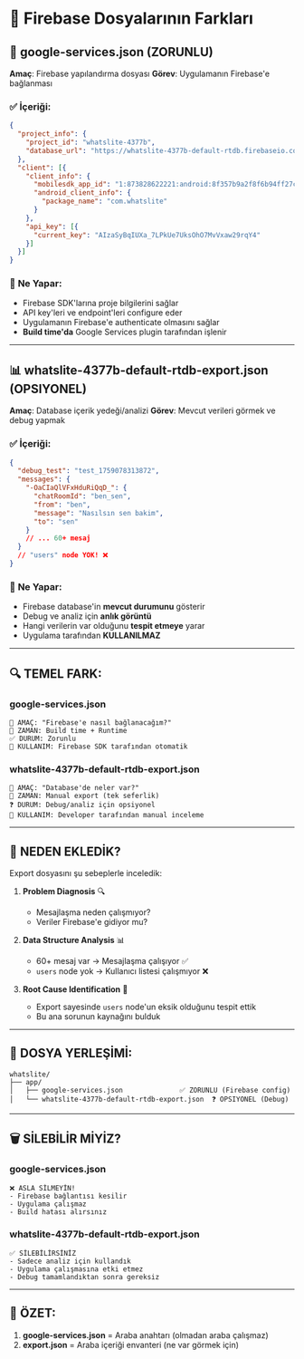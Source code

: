 # 📁 Firebase Dosyalarının Farkları

## 🔧 **google-services.json** (ZORUNLU)
**Amaç**: Firebase yapılandırma dosyası
**Görev**: Uygulamanın Firebase'e bağlanması

### ✅ **İçeriği:**
```json
{
  "project_info": {
    "project_id": "whatslite-4377b",
    "database_url": "https://whatslite-4377b-default-rtdb.firebaseio.com"
  },
  "client": [{
    "client_info": {
      "mobilesdk_app_id": "1:873828622221:android:8f357b9a2f8f6b94ff27c4",
      "android_client_info": {
        "package_name": "com.whatslite"
      }
    },
    "api_key": [{
      "current_key": "AIzaSyBqIUXa_7LPkUe7UksOhO7MvVxaw29rqY4"
    }]
  }]
}
```

### 🎯 **Ne Yapar:**
- Firebase SDK'larına proje bilgilerini sağlar
- API key'leri ve endpoint'leri configure eder
- Uygulamanın Firebase'e authenticate olmasını sağlar
- **Build time'da** Google Services plugin tarafından işlenir

---

## 📊 **whatslite-4377b-default-rtdb-export.json** (OPSIYONEL)
**Amaç**: Database içerik yedeği/analizi
**Görev**: Mevcut verileri görmek ve debug yapmak

### ✅ **İçeriği:**
```json
{
  "debug_test": "test_1759078313872",
  "messages": {
    "-OaCIaQlVFxHduRiQqD_": {
      "chatRoomId": "ben_sen",
      "from": "ben",
      "message": "Nasılsın sen bakim",
      "to": "sen"
    }
    // ... 60+ mesaj
  }
  // "users" node YOK! ❌
}
```

### 🎯 **Ne Yapar:**
- Firebase database'in **mevcut durumunu** gösterir
- Debug ve analiz için **anlık görüntü**
- Hangi verilerin var olduğunu **tespit etmeye** yarar
- Uygulama tarafından **KULLANILMAZ**

---

## 🔍 **TEMEL FARK:**

### **google-services.json**
```
🎯 AMAÇ: "Firebase'e nasıl bağlanacağım?"
📍 ZAMAN: Build time + Runtime
✅ DURUM: Zorunlu
🔧 KULLANIM: Firebase SDK tarafından otomatik
```

### **whatslite-4377b-default-rtdb-export.json**
```
🎯 AMAÇ: "Database'de neler var?"
📍 ZAMAN: Manual export (tek seferlik)
❓ DURUM: Debug/analiz için opsiyonel
🔧 KULLANIM: Developer tarafından manual inceleme
```

---

## 🚨 **NEDEN EKLEDİK?**

Export dosyasını şu sebeplerle inceledik:

1. **Problem Diagnosis** 🔍
   - Mesajlaşma neden çalışmıyor?
   - Veriler Firebase'e gidiyor mu?

2. **Data Structure Analysis** 📊
   - 60+ mesaj var → Mesajlaşma çalışıyor ✅
   - `users` node yok → Kullanıcı listesi çalışmıyor ❌

3. **Root Cause Identification** 🎯
   - Export sayesinde `users` node'un eksik olduğunu tespit ettik
   - Bu ana sorunun kaynağını bulduk

---

## 📁 **DOSYA YERLEŞİMİ:**

```
whatslite/
├── app/
│   ├── google-services.json              ✅ ZORUNLU (Firebase config)
│   └── whatslite-4377b-default-rtdb-export.json  ❓ OPSIYONEL (Debug)
```

---

## 🗑️ **SİLEBİLİR MİYİZ?**

### **google-services.json**
```
❌ ASLA SİLMEYİN!
- Firebase bağlantısı kesilir
- Uygulama çalışmaz
- Build hatası alırsınız
```

### **whatslite-4377b-default-rtdb-export.json**  
```
✅ SİLEBİLİRSİNİZ
- Sadece analiz için kullandık
- Uygulama çalışmasına etki etmez
- Debug tamamlandıktan sonra gereksiz
```

---

## 🎯 **ÖZET:**

1. **google-services.json** = Araba anahtarı (olmadan araba çalışmaz)
2. **export.json** = Araba içeriği envanteri (ne var görmek için)